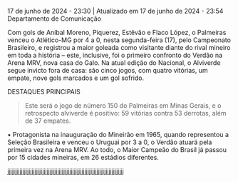 
17 de junho de 2024 - 23:30 | Atualizado em 17 de junho de 2024 - 23:54
Departamento de Comunicação

Com gols de Aníbal Moreno, Piquerez, Estêvão e Flaco López, o Palmeiras venceu o Atlético-MG por 4 a 0, nesta segunda-feira (17), pelo Campeonato Brasileiro, e registrou a maior goleada como visitante diante do rival mineiro em toda a história – este, inclusive, foi o primeiro confronto do Verdão na Arena MRV, nova casa do Galo. Na atual edição do Nacional, o Alviverde segue invicto fora de casa: são cinco jogos, com quatro vitórias, um empate, nove gols marcados e um gol sofrido.

DESTAQUES PRINCIPAIS

> Este será o jogo de número 150 do Palmeiras em Minas Gerais, e o retrospecto alviverde é positivo: 59 vitórias contra 53 derrotas, além de 37 empates.

• Protagonista na inauguração do Mineirão em 1965, quando representou a Seleção Brasileira e venceu o Uruguai por 3 a 0, o Verdão atuará pela primeira vez na Arena MRV. Ao todo, o Maior Campeão do Brasil já passou por 15 cidades mineiras, em 26 estádios diferentes.


jjjjjjjjjjjjjjjjjjjjjjjjjjjjjjjjjjjjjjjjjjjjjjjjjjjjjjjjjjjjjjjjjjjjjjjjjjjjj
